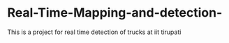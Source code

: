 # Real-Time-Mapping-and-detection-
This is a project for real time detection of trucks at iit tirupati 
